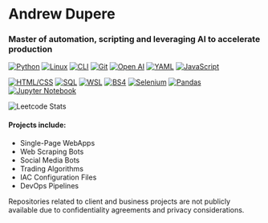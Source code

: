 # Andrew Dupere

### Master of automation, scripting and leveraging AI to accelerate production

[![**Python**](https://img.shields.io/badge/-Python-3776AB?style=flat-square&logo=python&logoColor=white&labelColor=3776AB&labelFontSize=18&labelFontWeight=bolder)](https://www.python.org/)
[![**Linux**](https://img.shields.io/badge/-Linux-FCC624?style=flat-square&logo=linux&logoColor=black&labelColor=FCC624&labelFontSize=18&labelFontWeight=bolder)](https://www.linux.org/)
[![**CLI**](https://img.shields.io/badge/-CLI-4EAA25?style=flat-square&logo=windows-terminal&logoColor=white&labelColor=4EAA25&labelFontSize=18&labelFontWeight=bolder)](https://en.wikipedia.org/wiki/Command-line_interface)
[![**Git**](https://img.shields.io/badge/-Git-F05032?style=flat-square&logo=git&logoColor=white&labelColor=F05032&labelFontSize=18&labelFontWeight=bolder)](https://git-scm.com/)
[![**Open AI**](https://img.shields.io/badge/-Open%20AI-FF6600?style=flat-square&logo=openai&logoColor=white&labelColor=FF6600&labelFontSize=18&labelFontWeight=bolder)](https://openai.com/)
[![**YAML**](https://img.shields.io/badge/-YAML-000000?style=flat-square&logo=yaml&logoColor=white&labelColor=000000&labelFontSize=18&labelFontWeight=bolder)](https://yaml.org/)
[![**JavaScript**](https://img.shields.io/badge/-JavaScript-F7DF1E?style=flat-square&logo=javascript&logoColor=black&labelColor=F7DF1E&labelFontSize=18&labelFontWeight=bolder)](https://developer.mozilla.org/en-US/docs/Web/JavaScript)

[![**HTML/CSS**](https://img.shields.io/badge/-HTML%2FCSS-E34F26?style=flat-square&logo=html5&logoColor=white&labelColor=E34F26&labelFontSize=18&labelFontWeight=bolder)](https://developer.mozilla.org/en-US/docs/Web/Guide/HTML/HTML5)
[![**SQL**](https://img.shields.io/badge/-SQL-4479A1?style=flat-square&logo=sql&logoColor=white&labelColor=4479A1&labelFontSize=18&labelFontWeight=bolder)](https://www.w3schools.com/sql/)
[![**WSL**](https://img.shields.io/badge/-WSL-0078D6?style=flat-square&logo=windows&logoColor=white&labelColor=0078D6&labelFontSize=18&labelFontWeight=bolder)](https://docs.microsoft.com/en-us/windows/wsl/)
[![**BS4**](https://img.shields.io/badge/-BS4-00A98F?style=flat-square&logo=beautiful-soup&logoColor=white&labelColor=00A98F&labelFontSize=18&labelFontWeight=bolder)](https://www.crummy.com/software/BeautifulSoup/bs4/doc/)
[![**Selenium**](https://img.shields.io/badge/-Selenium-43B02A?style=flat-square&logo=selenium&logoColor=white&labelColor=43B02A&labelFontSize=18&labelFontWeight=bolder)](https://www.selenium.dev/)
[![**Pandas**](https://img.shields.io/badge/-Pandas-150458?style=flat-square&logo=pandas&logoColor=white&labelColor=150458&labelFontSize=18&labelFontWeight=bolder)](https://pandas.pydata.org/)
[![**Jupyter Notebook**](https://img.shields.io/badge/-Jupyter_Notebook-F37626?style=flat-square&logo=jupyter&logoColor=white&labelColor=F37626&labelFontSize=18&labelFontWeight=bolder)](https://jupyter.org/)

![Leetcode Stats](https://leetcard.jacoblin.cool/AndrewDupere?theme=dark)

#### Projects include: 
- Single-Page WebApps
- Web Scraping Bots
- Social Media Bots
- Trading Algorithms
- IAC Configuration Files
- DevOps Pipelines

Repositories related to client and business projects are not publicly available due to confidentiality agreements and privacy considerations.
